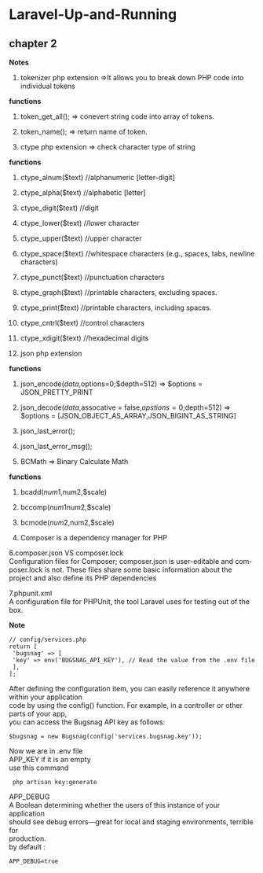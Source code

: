 # Laravel-Up-and-Running
## chapter 2
**Notes**
1. tokenizer php extension =>It allows you to break down PHP code into individual tokens 

**functions**  
1. token_get_all(); => conevert string code into array of tokens.
2. token_name(); => return name of token.

2. ctype php extension => check character type of string
   
**functions**
1. ctype_alnum($text) //alphanumeric [letter-digit]     
2. ctype_alpha($text) //alphabetic [letter]
3. ctype_digit($text) //digit
4. ctype_lower($text) //lower character
5. ctype_upper($text) //upper character
6. ctype_space($text) //whitespace characters (e.g., spaces, tabs, newline characters)
7. ctype_punct($text) //punctuation characters
8. ctype_graph($text) //printable characters, excluding spaces.
9. ctype_print($text) //printable characters, including spaces.
10. ctype_cntrl($text) //control characters
11. ctype_xdigit($text) //hexadecimal digits


3. json php extension

**functions**
1. json_encode($data,$options=0;$depth=512) => $options = JSON_PRETTY_PRINT
2. json_decode($data,$assocative = false,$opstions=0;$depth=512) => $options = [JSON_OBJECT_AS_ARRAY,JSON_BIGINT_AS_STRING]
3. json_last_error();
4. json_last_error_msg();

4. BCMath => Binary Calculate Math

**functions**

1. bcadd($num1,$num2,$scale)
2. bccomp($num1$num2,$scale)
2. bcmode($num2,$num2,$scale)

5. Composer is a dependency manager for PHP
   
6.composer.json VS composer.lock <br/>
Configuration files for Composer; composer.json is user-editable and com‐
poser.lock is not. These files share some basic information about the project and
also define its PHP dependencies   

7.phpunit.xml <br/>
A configuration file for PHPUnit, the tool Laravel uses for testing out of the box.

**Note**
```
// config/services.php
return [
 'bugsnag' => [
 'key' => env('BUGSNAG_API_KEY'), // Read the value from the .env file
 ],
];
```
After defining the configuration item, you can easily reference it anywhere within your application <br/>
code by using the config() function. For example, in a controller or other parts of your app,<br/>
you can access the Bugsnag API key as follows:
```
$bugsnag = new Bugsnag(config('services.bugsnag.key'));

```
Now we are in .env file <br/>
APP_KEY if it is an empty <br/>
use this command
```
 php artisan key:generate
```
APP_DEBUG <br/>
A Boolean determining whether the users of this instance of your application <br/>
should see debug errors—great for local and staging environments, terrible for <br/>
production. <br/>
by default : 
```
APP_DEBUG=true

```

